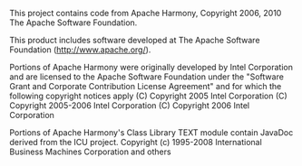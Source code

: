 This project contains code from Apache Harmony,
Copyright 2006, 2010 The Apache Software Foundation.

This product includes software developed at
The Apache Software Foundation (http://www.apache.org/).

Portions of Apache Harmony were originally developed by
Intel Corporation and are licensed to the Apache Software
Foundation under the "Software Grant and Corporate Contribution
License Agreement" and for which the following copyright notices
apply
         (C) Copyright 2005 Intel Corporation
         (C) Copyright 2005-2006 Intel Corporation
         (C) Copyright 2006 Intel Corporation

Portions of Apache Harmony's Class Library TEXT module contain JavaDoc
derived from the ICU project.
Copyright (c) 1995-2008 International Business Machines Corporation and others 
